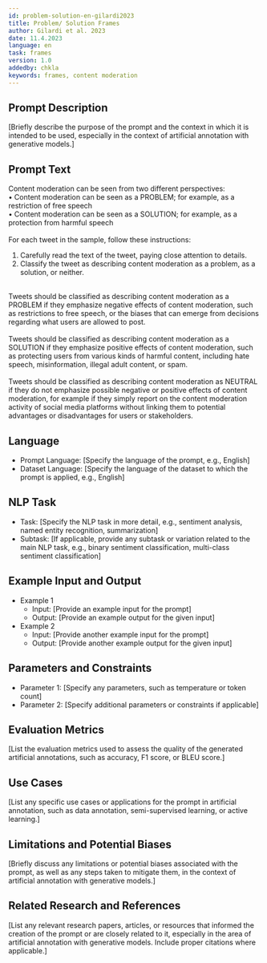 ```yaml
---
id: problem-solution-en-gilardi2023
title: Problem/ Solution Frames
author: Gilardi et al. 2023
date: 11.4.2023
language: en
task: frames
version: 1.0
addedby: chkla
keywords: frames, content moderation
---
```


## Prompt Description

[Briefly describe the purpose of the prompt and the context in which it is intended to be used, especially in the context of artificial annotation with generative models.]

## Prompt Text

Content moderation can be seen from two different perspectives:<br>
• Content moderation can be seen as a PROBLEM; for example, as a restriction of free speech<br>
• Content moderation can be seen as a SOLUTION; for example, as a protection from harmful speech<br>
<br>
For each tweet in the sample, follow these instructions:<br>
1. Carefully read the text of the tweet, paying close attention to details.<br>
2. Classify the tweet as describing content moderation as a problem, as a solution, or neither.<br>
<br>
Tweets should be classified as describing content moderation as a PROBLEM if they emphasize negative effects of content moderation, such as restrictions to free speech, or the biases that can emerge from decisions regarding what users are allowed to post.<br>
<br>
Tweets should be classified as describing content moderation as a SOLUTION if they emphasize positive effects of content moderation, such as protecting users from various kinds of harmful content, including hate speech, misinformation, illegal adult content, or spam.<br>
<br>
Tweets should be classified as describing content moderation as NEUTRAL if they do not emphasize possible negative or positive effects of content moderation, for example if they simply report on the content moderation activity of social media platforms without linking them to potential advantages or disadvantages for users or stakeholders.

## Language

- Prompt Language: [Specify the language of the prompt, e.g., English]
- Dataset Language: [Specify the language of the dataset to which the prompt is applied, e.g., English]

## NLP Task

- Task: [Specify the NLP task in more detail, e.g., sentiment analysis, named entity recognition, summarization]
- Subtask: [If applicable, provide any subtask or variation related to the main NLP task, e.g., binary sentiment classification, multi-class sentiment classification]

## Example Input and Output

- Example 1
  - Input: [Provide an example input for the prompt]
  - Output: [Provide an example output for the given input]
- Example 2
  - Input: [Provide another example input for the prompt]
  - Output: [Provide another example output for the given input]

## Parameters and Constraints

- Parameter 1: [Specify any parameters, such as temperature or token count]
- Parameter 2: [Specify additional parameters or constraints if applicable]

## Evaluation Metrics

[List the evaluation metrics used to assess the quality of the generated artificial annotations, such as accuracy, F1 score, or BLEU score.]

## Use Cases

[List any specific use cases or applications for the prompt in artificial annotation, such as data annotation, semi-supervised learning, or active learning.]

## Limitations and Potential Biases

[Briefly discuss any limitations or potential biases associated with the prompt, as well as any steps taken to mitigate them, in the context of artificial annotation with generative models.]

## Related Research and References

[List any relevant research papers, articles, or resources that informed the creation of the prompt or are closely related to it, especially in the area of artificial annotation with generative models. Include proper citations where applicable.]

